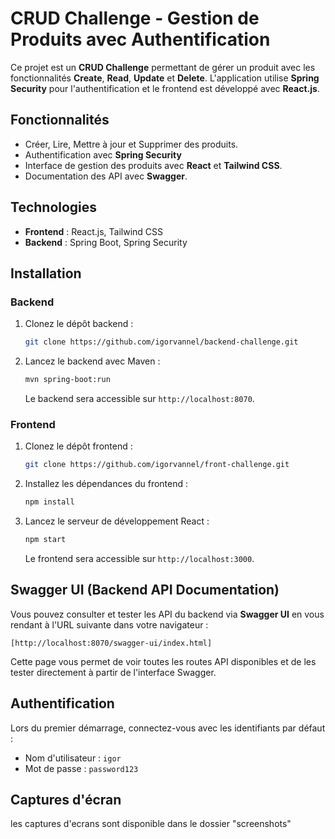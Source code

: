 # CRUD Challenge - Gestion de Produits avec Authentification

Ce projet est un **CRUD Challenge** permettant de gérer un produit avec les fonctionnalités **Create**, **Read**, **Update** et **Delete**. L'application utilise **Spring Security** pour l'authentification  et le frontend est développé avec **React.js**.

## Fonctionnalités

- Créer, Lire, Mettre à jour et Supprimer des produits.
- Authentification avec **Spring Security** 
- Interface de gestion des produits avec **React** et **Tailwind CSS**.
- Documentation des API avec **Swagger**.

## Technologies

- **Frontend** : React.js, Tailwind CSS
- **Backend** : Spring Boot, Spring Security


## Installation

### Backend

1. Clonez le dépôt backend :

    ```bash
    git clone https://github.com/igorvannel/backend-challenge.git
    ```


2. Lancez le backend avec Maven :

    ```bash
    mvn spring-boot:run
    ```

   Le backend sera accessible sur `http://localhost:8070`.

### Frontend

1. Clonez le dépôt frontend :

    ```bash
    git clone https://github.com/igorvannel/front-challenge.git
    ```

2. Installez les dépendances du frontend :

    ```bash
    npm install
    ```

3. Lancez le serveur de développement React :

    ```bash
    npm start
    ```

   Le frontend sera accessible sur `http://localhost:3000`.

## Swagger UI (Backend API Documentation)

Vous pouvez consulter et tester les API du backend via **Swagger UI** en vous rendant à l'URL suivante dans votre navigateur :

    [http://localhost:8070/swagger-ui/index.html]

Cette page vous permet de voir toutes les routes API disponibles et de les tester directement à partir de l'interface Swagger.

## Authentification

Lors du premier démarrage, connectez-vous avec les identifiants par défaut :

- Nom d'utilisateur : `igor`
- Mot de passe : `password123`



## Captures d'écran 

les captures d'ecrans sont disponible dans le dossier "screenshots"

